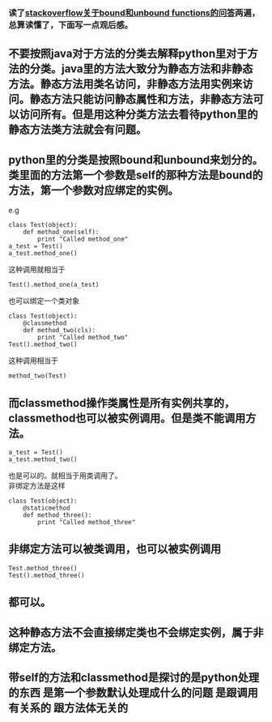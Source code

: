 ### 读了[stackoverflow关于bound和unbound functions的问答](http://stackoverflow.com/questions/114214/class-method-differences-in-python-bound-unbound-and-static)两遍，总算读懂了，下面写一点观后感。
## 不要按照java对于方法的分类去解释python里对于方法的分类。java里的方法大致分为静态方法和非静态方法。静态方法用类名访问，非静态方法用实例来访问。静态方法只能访问静态属性和方法，非静态方法可以访问所有。但是用这种分类方法去看待python里的静态方法类方法就会有问题。  
##  python里的分类是按照bound和unbound来划分的。类里面的方法第一个参数是self的那种方法是bound的方法，第一个参数对应绑定的实例。  
e.g  
```
class Test(object):
    def method_one(self):
        print "Called method_one"
a_test = Test()
a_test.method_one()
```
这种调用就相当于
```
Test().method_one(a_test)
```
也可以绑定一个类对象
```
class Test(object):
    @classmethod
    def method_two(cls):
        print "Called method_two"
Test().method_two()
```
这种调用相当于
```
method_two(Test)

```
##  而classmethod操作类属性是所有实例共享的，classmethod也可以被实例调用。但是类不能调用方法。
```
a_test = Test()
a_test.method_two()
```
也是可以的。就相当于用类调用了。  
非绑定方法是这样
```
class Test(object):
    @staticmethod
    def method_three():
        print "Called method_three"
```
##  非绑定方法可以被类调用，也可以被实例调用 
```
Test.method_three()
Test().method_three()
```
## 都可以。
## 这种静态方法不会直接绑定类也不会绑定实例，属于非绑定方法。

## 带self的方法和classmethod是探讨的是python处理的东西  是第一个参数默认处理成什么的问题  是跟调用有关系的 跟方法体无关的

